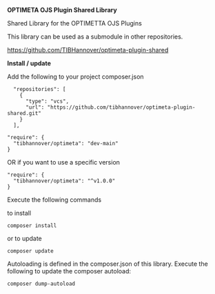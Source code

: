 **OPTIMETA OJS Plugin Shared Library**

Shared Library for the OPTIMETTA OJS Plugins

This library can be used as a submodule in other repositories. 

https://github.com/TIBHannover/optimeta-plugin-shared


**Install / update**

Add the following to your project composer.json

```
  "repositories": [
    {
      "type": "vcs",
      "url": "https://github.com/tibhannover/optimeta-plugin-shared.git"
    }
  ],
```

```
"require": {
  "tibhannover/optimeta": "dev-main"
}
```
OR if you want to use a specific version
```  
"require": {
  "tibhannover/optimeta": "^v1.0.0"
}
```
Execute the following commands

to install
```
composer install
```
or to update
```
composer update
```

Autoloading is defined in the composer.json of this library. 
Execute the following to update the composer autoload:
```
composer dump-autoload
```
